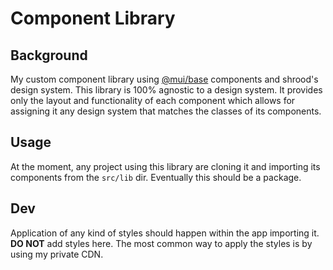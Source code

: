 # Component Library

## Background

My custom component library using [@mui/base](https://mui.com/base-ui/) components and shrood's design system. This library is 100% agnostic to a design system. It provides only the layout and functionality of each component which allows for assigning it any design system that matches the classes of its components.

## Usage

At the moment, any project using this library are cloning it and importing its components from the `src/lib` dir. Eventually this should be a package.

## Dev

Application of any kind of styles should happen within the app importing it. **DO NOT** add styles here. The most common way to apply the styles is by using my private CDN.
